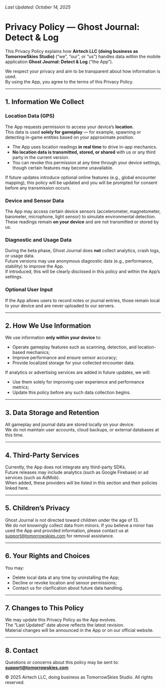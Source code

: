 <link rel="stylesheet" href="/assets/style.css">

_Last Updated: October 14, 2025_

# Privacy Policy — Ghost Journal: Detect & Log

This Privacy Policy explains how **Airtech LLC (doing business as TomorrowSkies Studio)** (“we”, “our”, or “us”) handles data within the mobile application **Ghost Journal: Detect & Log** (“the App”).

We respect your privacy and aim to be transparent about how information is used.  
By using the App, you agree to the terms of this Privacy Policy.

---

## 1. Information We Collect

### Location Data (GPS)
The App requests permission to access your device’s **location**.  
This data is used **solely for gameplay** — for example, spawning or detecting in-game entities based on your approximate position.  

- The App uses location readings **in real time** to drive in-app mechanics.  
- **No location data is transmitted, stored, or shared** with us or any third party in the current version.  
- You can revoke this permission at any time through your device settings, though certain features may become unavailable.

If future updates introduce optional online features (e.g., global encounter mapping), this policy will be updated and you will be prompted for consent before any transmission occurs.

### Device and Sensor Data
The App may access certain device sensors (accelerometer, magnetometer, barometer, microphone, light sensor) to simulate environmental detection.  
These readings remain **on your device** and are not transmitted or stored by us.

### Diagnostic and Usage Data
During the beta phase, Ghost Journal does **not** collect analytics, crash logs, or usage data.  
Future versions may use anonymous diagnostic data (e.g., performance, stability) to improve the App.  
If introduced, this will be clearly disclosed in this policy and within the App’s settings.

### Optional User Input
If the App allows users to record notes or journal entries, those remain local to your device and are never uploaded to our servers.

---

## 2. How We Use Information
We use information **only within your device** to:
- Operate gameplay features such as scanning, detection, and location-based mechanics;  
- Improve performance and ensure sensor accuracy;  
- Provide localized storage for your collected encounter data.

If analytics or advertising services are added in future updates, we will:
- Use them solely for improving user experience and performance metrics;  
- Update this policy before any such data collection begins.

---

## 3. Data Storage and Retention
All gameplay and journal data are stored locally on your device.  
We do not maintain user accounts, cloud backups, or external databases at this time.

---

## 4. Third-Party Services
Currently, the App does not integrate any third-party SDKs.  
Future releases may include analytics (such as Google Firebase) or ad services (such as AdMob).  
When added, these providers will be listed in this section and their policies linked here.

---

## 5. Children’s Privacy
Ghost Journal is not directed toward children under the age of 13.  
We do not knowingly collect data from minors. If you believe a minor has used the App and provided information, please contact us at [support@tomorrowskies.com](mailto:support@tomorrowskies.com) for removal assistance.

---

## 6. Your Rights and Choices
You may:
- Delete local data at any time by uninstalling the App;  
- Decline or revoke location and sensor permissions;  
- Contact us for clarification about future data handling.

---

## 7. Changes to This Policy
We may update this Privacy Policy as the App evolves.  
The “Last Updated” date above reflects the latest revision.  
Material changes will be announced in the App or on our official website.

---

## 8. Contact
Questions or concerns about this policy may be sent to:  
**support@tomorrowskies.com**

© 2025 Airtech LLC, doing business as TomorrowSkies Studio. All rights reserved.

